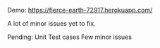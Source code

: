 
Demo: https://fierce-earth-72917.herokuapp.com/

A lot of minor issues yet to fix. 

Pending:
Unit Test cases
Few minor issues

